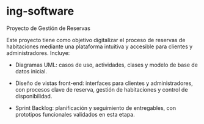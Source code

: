 # ing-software
Proyecto de Gestión de Reservas

Este proyecto tiene como objetivo digitalizar el proceso de reservas de habitaciones mediante una plataforma intuitiva y accesible para clientes y administradores.
Incluye:

- Diagramas UML: casos de uso, actividades, clases y modelo de base de datos inicial.

- Diseño de vistas front-end: interfaces para clientes y administradores, con procesos clave de reserva, gestión de habitaciones y control de disponibilidad.

- Sprint Backlog: planificación y seguimiento de entregables, con prototipos funcionales validados en esta etapa.

